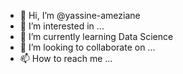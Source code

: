 - 👋 Hi, I’m @yassine-ameziane
- 👀 I’m interested in ...
- 🌱 I’m currently learning Data Science
- 💞️ I’m looking to collaborate on ...
- 📫 How to reach me ...

<!---
yassine-ameziane/yassine-ameziane is a ✨ special ✨ repository because its `README.md` (this file) appears on your GitHub profile.
You can click the Preview link to take a look at your changes.
--->
